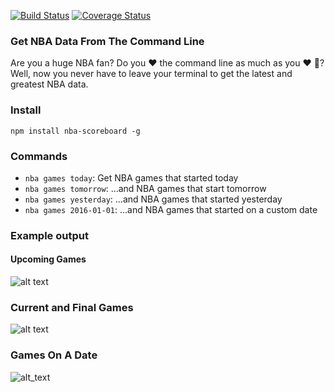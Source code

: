 [![Build Status](https://travis-ci.org/jaebradley/nba-cli.svg?branch=master)](https://travis-ci.org/jaebradley/nba-cli)
[![Coverage Status](https://coveralls.io/repos/github/jaebradley/nba-cli/badge.svg?branch=master)](https://coveralls.io/github/jaebradley/nba-cli?branch=master)


### Get NBA Data From The Command Line
Are you a huge NBA fan? Do you :heart: the command line as much as you :heart: :basketball:? Well, now you never have to leave your terminal to get the latest and greatest NBA data.

### Install
`npm install nba-scoreboard -g`

### Commands
* `nba games today`: Get NBA games that started today
* `nba games tomorrow`: ...and NBA games that start tomorrow
* `nba games yesterday`: ...and NBA games that started yesterday
* `nba games 2016-01-01`: ...and NBA games that started on a custom date

### Example output

#### Upcoming Games
![alt text](http://imgur.com/CJOspKN.png)

### Current and Final Games
![alt text](http://imgur.com/2gNcY18.png)

### Games On A Date
![alt_text](http://imgur.com/9tKlzBC.png)
